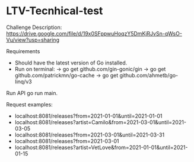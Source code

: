 # LTV-Tecnhical-test

Challenge Description:
https://drive.google.com/file/d/19x0SFppwuHoqzY5DmKjRJvSn-qWsO-Vu/view?usp=sharing

Requirements
- Should have the latest version of Go installed.
- Run on terminal:
    -> go get github.com/gin-gonic/gin
    -> go get github.com/patrickmn/go-cache
    -> go get github.com/ahmetb/go-linq/v3


Run API
    go run main.
    
Request examples:
- localhost:8081/releases?from=2021-01-01&until=2021-01-01
- localhost:8081/releases?artist=Camilo&from=2021-03-01&until=2021-03-05
- localhost:8081/releases?from=2021-03-01&until=2021-03-31
- localhost:8081/releases?from=2021-03-01
- localhost:8081/releases?artist=VetLove&from=2021-01-01&until=2021-01-15